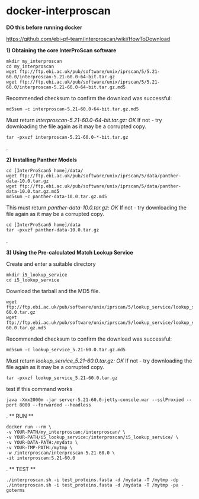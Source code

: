 # docker-interproscan
**DO this before running docker**

https://github.com/ebi-pf-team/interproscan/wiki/HowToDownload

**1) Obtaining the core InterProScan software**
```
mkdir my_interproscan
cd my_interproscan
wget ftp://ftp.ebi.ac.uk/pub/software/unix/iprscan/5/5.21-60.0/interproscan-5.21-60.0-64-bit.tar.gz
wget ftp://ftp.ebi.ac.uk/pub/software/unix/iprscan/5/5.21-60.0/interproscan-5.21-60.0-64-bit.tar.gz.md5
```
Recommended checksum to confirm the download was successful:
```
md5sum -c interproscan-5.21-60.0-64-bit.tar.gz.md5
```
Must return *interproscan-5.21-60.0-64-bit.tar.gz: OK*
If not - try downloading the file again as it may be a corrupted copy.
```
tar -pxvzf interproscan-5.21-60.0-*-bit.tar.gz
```
 .

**2) Installing Panther Models**
```
cd [InterProScan5 home]/data/
wget ftp://ftp.ebi.ac.uk/pub/software/unix/iprscan/5/data/panther-data-10.0.tar.gz
wget ftp://ftp.ebi.ac.uk/pub/software/unix/iprscan/5/data/panther-data-10.0.tar.gz.md5
md5sum -c panther-data-10.0.tar.gz.md5
```
This must return *panther-data-10.0.tar.gz: OK*
If not - try downloading the file again as it may be a corrupted copy.
```
cd [InterProScan5 home]/data
tar -pxvzf panther-data-10.0.tar.gz
```
.

**3) Using the Pre-calculated Match Lookup Service**

Create and enter a suitable directory
```
mkdir i5_lookup_service
cd i5_lookup_service
```
Download the tarball and the MD5 file.
```
wget ftp://ftp.ebi.ac.uk/pub/software/unix/iprscan/5/lookup_service/lookup_service_5.21-60.0.tar.gz
wget ftp://ftp.ebi.ac.uk/pub/software/unix/iprscan/5/lookup_service/lookup_service_5.21-60.0.tar.gz.md5
```
Recommended checksum to confirm the download was successful:
```
md5sum -c lookup_service_5.21-60.0.tar.gz.md5
```
Must return *lookup_service_5.21-60.0.tar.gz: OK*
If not - try downloading the file again as it may be a corrupted copy.
```
tar -pxvzf lookup_service_5.21-60.0.tar.gz
```
test if this command works
```
java -Xmx2000m -jar server-5.21-60.0-jetty-console.war --sslProxied --port 8000 --forwarded --headless
```
.
** RUN **
```
docker run --rm \
-v YOUR-PATH/my_interproscan:/interproscan/ \
-v YOUR-PATH/i5_lookup_service:/interproscan/i5_lookup_service/ \
-v YOUR-DATA-PATH:/mydata \
-v YOUR-TMP-PATH:/mytmp \
-w /interproscan/interproscan-5.21-60.0 \
-it interproscan:5.21-60.0
```
.
** TEST **
```
./interproscan.sh -i test_proteins.fasta -d /mydata -T /mytmp -dp
./interproscan.sh -i test_proteins.fasta -d /mydata -T /mytmp -pa -goterms
```

